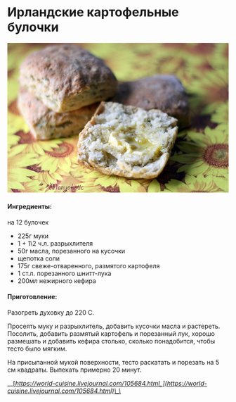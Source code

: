 # Ирландские картофельные булочки

![](../../pics/___1.jpg)

#### Ингредиенты:

на 12 булочек

* 225г муки
* 1 + 1\2 ч.л. разрыхлителя
* 50г масла, порезанного на кусочки
* щепотка соли
* 175г свеже-отваренного, размятого картофеля
* 1 ст.л. порезанного шнитт-лука 
* 200мл нежирного кефира

#### Приготовление:

Разогреть духовку до 220 С. 

Просеять муку и разрыхлитель, добавить кусочки масла и растереть. Посолить, добавить размятый картофель и порезанный лук, хорошо размешать и добавить кефира столько, сколько понадобится, чтобы тесто было мягким. 

На присыпанной мукой поверхности, тесто раскатать и порезать на 5 см квадраты. Выпекать примерно 20 минут.

\_\_[_https://world-cuisine.livejournal.com/105684.html_](https://world-cuisine.livejournal.com/105684.html)\_\_

